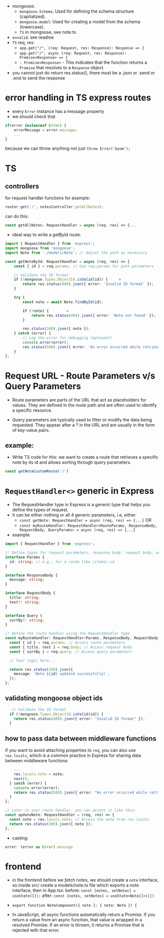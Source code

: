 - mongoose:
    - `mongoose.Schema`: Used for defining the schema structure (capitalized).
    - `mongoose.model`: Used for creating a model from the schema (lowercase).
    - `TS` in mongoose, see note.ts
- `envalid`: see readme
- `TS` req, res:
    - `app.get("/", (req: Request, res: Response): Response => {`
    - `app.get("/", async (req: Request, res: Response): Promise<Response> => {`
    - `: Promise<Response>` - This indicates that the function returns a `Promise` that resolves to a `Response` object. 
- you cannot just do return res.status(), there must be a .json or .send or .end to send the response
# error handling in TS express routes
- every `Error` instance has a message property
- we should check that
```js
if(error instanceof Error) {
    errorMessage = error.message;
    ...
}
```
because we can throw anything not just `throw Error('boom');`
# TS
## controllers
for request handler functions for example:
```ts
router.get('/', notesController.getAllNotes);
```
can do this:
```ts
const getAllNotes: RequestHandler = async (req, res) => {...
```
- ideal way to write a getById route:
```ts
import { RequestHandler } from 'express';
import mongoose from 'mongoose';
import Note from './models/Note'; // Adjust the path as necessary

const getNoteById: RequestHandler = async (req, res) => {
    const { id } = req.params; // Use req.params for path parameters    🚨 mistake #1

    // Validate the ID format
    if (!mongoose.Types.ObjectId.isValid(id)) {     ⭐
        return res.status(400).json({ error: 'Invalid ID format' });
    }

    try {
        const note = await Note.findById(id);

        if (!note) {        ⭐
            return res.status(404).json({ error: 'Note not found' });
        }

        res.status(200).json({ note });
    } catch (error) {
        // Log the error for debugging (optional)
        console.error(error);
        res.status(500).json({ error: 'An error occurred while retrieving the note' });
    }
};
```

# Request URL - Route Parameters v/s Query Parameters
- Route parameters are parts of the URL that act as placeholders for values. They are defined in the route path and are often used to identify a specific resource.

- Query parameters are typically used to filter or modify the data being requested. They appear after a ? in the URL and are usually in the form of key-value pairs.

## example:
- Write TS code for this: we want to create a route that retrieves a specific note by its id and allows sorting through query parameters.
```ts
const getNoteCustomRoute('/')
```
# `RequestHandler<>` generic in Express
- The RequestHandler type in Express is a generic type that helps you define the types of request,
- it can be either nothing or all 4 generic parameters, i.e, either
    - `const getNote: RequestHandler = async (req, res) => {...}`
    OR
    - `const myRouteHandler: RequestHandler<RouteParams, ResponseBody, RequestBody, QueryParams> = async (req, res) => {...}`
- example:
```ts
import { RequestHandler } from 'express';

// Define types for request parameters, response body, request body, and query
interface Params {
  id: string; // e.g., for a route like /items/:id
}

interface ResponseBody {
  message: string;
}

interface RequestBody {
  title: string;
  text?: string;
}

interface Query {
  sortBy?: string;
}

// Define the route handler using the RequestHandler type
const myRouteHandler: RequestHandler<Params, ResponseBody, RequestBody, Query> = async (req, res) => {
  const { id } = req.params; // Access route parameters
  const { title, text } = req.body; // Access request body
  const { sortBy } = req.query; // Access query parameters

  // Your logic here...

  return res.status(200).json({
    message: `Note ${id} updated successfully!`,
  });
};
```

## validating mongoose object ids
```ts
   // Validate the ID format
  if (!mongoose.Types.ObjectId.isValid(id)) {
    return res.status(400).json({ error: "Invalid ID format" });
  }
```
## how to pass data between middleware functions
If you want to avoid attaching properties to `req`, you can also use `res.locals`, which is a common practice in Express for sharing data between middleware functions:
```ts
    ...
    res.locals.note = note;
    next();
  } catch (error) {
    console.error(error);
    return res.status(500).json({ error: "An error occurred while retrieving the note" });
  }
};

// Later in your route handler, you can access it like this:
const updateNote: RequestHandler = (req, res) => {
  const note = res.locals.note; // Access the note from res.locals
  return res.status(200).json({ note });
};
```

- casting:
```ts
error: (error as Error).message
```

# frontend
- in the frontend before we ƒetch notes, we should create a `note` interface, so inside src/ create a models/note.ts file which exports a note interface, then in App.tsx:
before: `const [notes, setNotes] = useState([]);`
after: `const [notes, setNotes] = useState<Note[]>([])`

- `export function NoteComponent({ note }: { note: Note }) {`

- In JavaScript, all async functions automatically return a Promise. If you return a value from an async function, that value is wrapped in a resolved Promise. If an error is thrown, it returns a Promise that is rejected with that error.